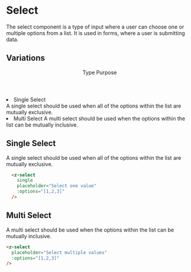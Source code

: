 # Select

The select component is a type of input where a user can choose one or multiple options from a list. It is used in forms, where a user is submitting data.


## Variations

<div class="list-items bg-light-grey mb-4 mt-2">
  <header class="header">
    <span class="col-span-4">Type</span>
    <span class="col-span-8">Purpose</span>
  </header>

  <li class="list-item">
    <div class="col-span-4">
      Single Select
    </div>
    <div class="col-span-8">
      A single select should be used when all of the options within the list are mutually exclusive.
    </div>
  </li>
  <li class="list-item">
    <div class="col-span-4">
      Multi Select
    </div>
    <div class="col-span-8">
      A multi select should be used when the options within the list can be mutually inclusive.
    </div>
  </li>
</div>


## Single Select

A single select should be used when all of the options within the list are mutually exclusive.

<template>
  <z-select
    single
    placeholder="Select one value"
    :options="[1,2,3]"
  />
</template>

``` html
  <z-select
    single
    placeholder="Select one value"
    :options="[1,2,3]"
  />
```

## Multi Select

A multi select should be used when the options within the list can be mutually inclusive.

<template>
  <z-select
    placeholder="Select multiple values"
    :options="[1,2,3]"
  />
</template>

``` html
<z-select
  placeholder="Select multiple values"
  :options="[1,2,3]"
/>
```